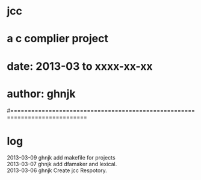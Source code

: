 # jcc 
# a c complier project
# date: 2013-03 to xxxx-xx-xx
# author: ghnjk
#============================================================================


# log
2013-03-09    ghnjk    add makefile for projects <br />
2013-03-07    ghnjk    add dfamaker and lexical. <br />
2013-03-06    ghnjk    Create jcc Respotory.
